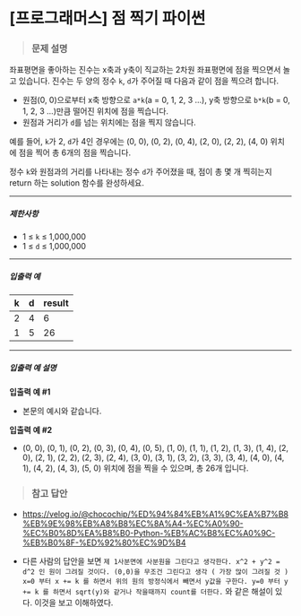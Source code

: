 # [프로그래머스] 점 찍기 파이썬

> ### 문제 설명

좌표평면을 좋아하는 진수는 x축과 y축이 직교하는 2차원 좌표평면에 점을 찍으면서 놀고 있습니다. 진수는 두 양의 정수 `k`, `d`가 주어질 때 다음과 같이 점을 찍으려 합니다.

- 원점(0, 0)으로부터 x축 방향으로 `a*k`(a = 0, 1, 2, 3 ...), y축 방향으로 `b*k`(b = 0, 1, 2, 3 ...)만큼 떨어진 위치에 점을 찍습니다.
- 원점과 거리가 `d`를 넘는 위치에는 점을 찍지 않습니다.

예를 들어, `k`가 2, `d`가 4인 경우에는 (0, 0), (0, 2), (0, 4), (2, 0), (2, 2), (4, 0) 위치에 점을 찍어 총 6개의 점을 찍습니다.

정수 `k`와 원점과의 거리를 나타내는 정수 `d`가 주어졌을 때, 점이 총 몇 개 찍히는지 return 하는 solution 함수를 완성하세요.

------

##### 제한사항

- 1 ≤ `k` ≤ 1,000,000
- 1 ≤ `d` ≤ 1,000,000

------

##### 입출력 예

| k    | d    | result |
| ---- | ---- | ------ |
| 2    | 4    | 6      |
| 1    | 5    | 26     |

------

##### 입출력 예 설명

**입출력 예 #1**

- 본문의 예시와 같습니다.

**입출력 예 #2**

- (0, 0), (0, 1), (0, 2), (0, 3), (0, 4), (0, 5), (1, 0), (1, 1), (1, 2), (1, 3), (1, 4), (2, 0), (2, 1), (2, 2), (2, 3), (2, 4), (3, 0), (3, 1), (3, 2), (3, 3), (3, 4), (4, 0), (4, 1), (4, 2), (4, 3), (5, 0) 위치에 점을 찍을 수 있으며, 총 26개 입니다.

> ### 참고 답안

- https://velog.io/@chocochip/%ED%94%84%EB%A1%9C%EA%B7%B8%EB%9E%98%EB%A8%B8%EC%8A%A4-%EC%A0%90-%EC%B0%8D%EA%B8%B0-Python-%EB%AC%B8%EC%A0%9C-%EB%B0%8F-%ED%92%80%EC%9D%B4

- 다른 사람의 답안을 보면 `제 1사분면에 사분원을 그린다고 생각한다. x^2 + y^2 = d^2 인 원이 그려질 것이다. (0,0)을 무조건 그린다고 생각 ( 가장 많이 그려질 것 ) x=0 부터 x += k 를 하면서 위의 원의 방정식에서 빼면서 y값을 구한다. y=0 부터 y += k 를 하면서 sqrt(y)와 같거나 작을때까지 count를 더한다.` 와 같은 해설이 있다. 이것을 보고 이해하였다.


